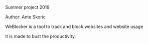 Summer project 2019

Author: Ante Skoric


WeBlocker is a tool to track and block websites and website usage

It is made to bust the productivity.